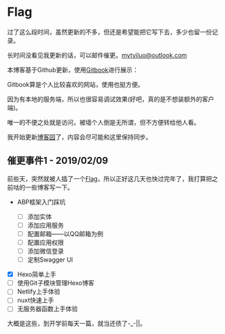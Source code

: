 # Flag

过了这么段时间，虽然更新的不多，但还是希望能把它写下去，多少也留一份记录。

长时间没看见我更新的话，可以邮件催更。[mytyiluo@outlook.com](mailto:mytyiluo@outlook.com)

本博客基于Github更新，使用[Gitbook](https://yiluomyt.gitbooks.io/blog/)进行展示：

Gitbook算是个人比较喜欢的网站，使用也挺方便。

因为有本地的服务端，所以也很容易调试效果(好吧，真的是不想装额外的客户端)。

唯一的不便之处就是访问，被墙个人倒是无所谓，但不方便转给他人看。

我开始更新[博客园](https://www.cnblogs.com/yiluomyt/)了，内容会尽可能和这里保持同步。

## 催更事件1 - 2019/02/09

前些天，突然就被人插了一个[Flag](https://www.bilibili.com/video/av42935061)，所以正好这几天也快过完年了，我打算把之前咕的一些博客写一下。

- ABP框架入门踩坑

  - [ ] 添加实体
  - [ ] 添加应用服务
  - [ ] 配置邮箱——以QQ邮箱为例
  - [ ] 配置应用权限
  - [ ] 添加微信登录
  - [ ] 定制Swagger UI
- [x] Hexo简单上手
- [ ] 使用Git子模块管理Hexo博客
- [ ] Netlify上手体验
- [ ] nuxt快速上手
- [ ] 无服务器函数上手体验

大概是这些，到开学前每天一篇，就当还债了-_-||。